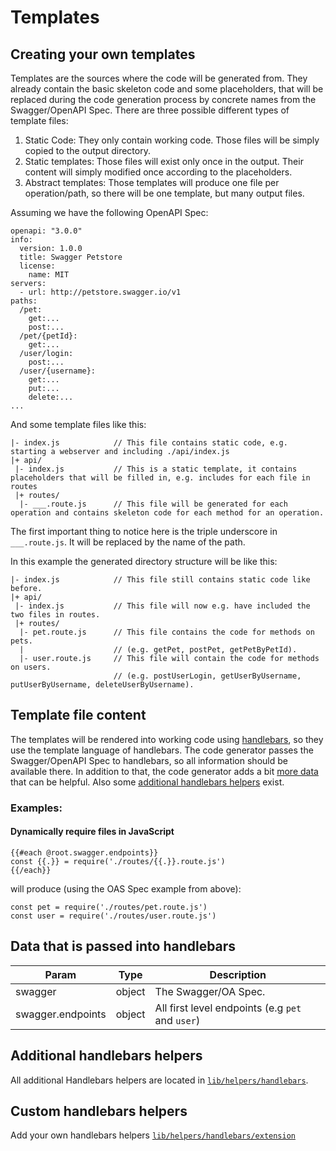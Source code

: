 # Templates

## Creating your own templates
Templates are the sources where the code will be generated from. They 
already contain the basic skeleton code and some placeholders, that will
be replaced during the code generation process by concrete names from 
the Swagger/OpenAPI Spec. 
There are three possible different types of template files:
1. Static Code: They only contain working code. Those files will 
be simply copied to the output directory.
2. Static templates: Those files will exist only once in the output. 
Their content will simply modified once according to the placeholders.
3. Abstract templates: Those templates will produce one file per 
operation/path, so there will be one template, but many output files.

Assuming we have the following OpenAPI Spec: 
```
openapi: "3.0.0"
info:
  version: 1.0.0
  title: Swagger Petstore
  license:
    name: MIT
servers:
  - url: http://petstore.swagger.io/v1
paths:
  /pet:
    get:...
    post:...
  /pet/{petId}:
    get:...
  /user/login:
    post:...
  /user/{username}:
    get:...
    put:...
    delete:...
...
```
And some template files like this:
```
|- index.js            // This file contains static code, e.g. starting a webserver and including ./api/index.js
|+ api/
 |- index.js           // This is a static template, it contains placeholders that will be filled in, e.g. includes for each file in routes
 |+ routes/
  |- ___.route.js      // This file will be generated for each operation and contains skeleton code for each method for an operation.
```
The first important thing to notice here is the triple underscore in `___.route.js`. It will be replaced by the name of the path.

In this example the generated directory structure will be like this:
```
|- index.js            // This file still contains static code like before.
|+ api/
 |- index.js           // This file will now e.g. have included the two files in routes.
 |+ routes/
  |- pet.route.js      // This file contains the code for methods on pets. 
  |                    // (e.g. getPet, postPet, getPetByPetId). 
  |- user.route.js     // This file will contain the code for methods on users. 
                       // (e.g. postUserLogin, getUserByUsername, putUserByUsername, deleteUserByUsername). 
```

## Template file content
The templates will be rendered into working code using 
[handlebars](http://handlebarsjs.com/), so they use the template 
language of handlebars.
The code generator passes the Swagger/OpenAPI Spec to handlebars, so all
information should be available there. In addition to that, the code 
generator adds a bit [more data](#data-that-is-passed-into-handlebars) that can be helpful. Also some
[additional handlebars helpers](#additional-handlebars-helpers) exist.
### Examples:
#### Dynamically require files in JavaScript
```
{{#each @root.swagger.endpoints}}
const {{.}} = require('./routes/{{.}}.route.js')
{{/each}}
```
will produce (using the OAS Spec example from above):
```
const pet = require('./routes/pet.route.js')
const user = require('./routes/user.route.js')
```

## Data that is passed into handlebars
| Param | Type | Description |
| --- | --- | --- |
|swagger|object|The Swagger/OA Spec.|
|swagger.endpoints| object | All first level endpoints (e.g  `pet` and `user`) |

## Additional handlebars helpers
All additional Handlebars helpers are located in [`lib/helpers/handlebars`](https://github.com/fmvilas/swagger-node-codegen/blob/master/lib/helpers/handlebars.js).

## Custom handlebars helpers
Add your own handlebars helpers [`lib/helpers/handlebars/extension`](https://github.com/fmvilas/swagger-node-codegen/blob/master/lib/helpers/extension.js)
